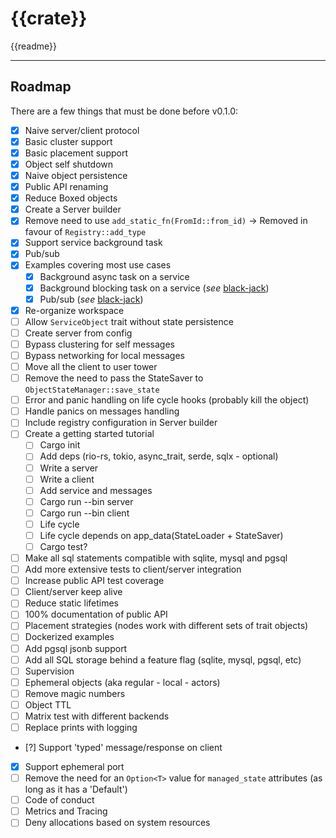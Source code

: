 # {{crate}}

{{readme}}

---

## Roadmap

There are a few things that must be done before v0.1.0:

- [x] Naive server/client protocol
- [x] Basic cluster support
- [x] Basic placement support
- [x] Object self shutdown
- [x] Naive object persistence
- [x] Public API renaming
- [x] Reduce Boxed objects
- [x] Create a Server builder
- [x] Remove need to use `add_static_fn(FromId::from_id)` -> Removed in favour of `Registry::add_type`
- [x] Support service background task
- [x] Pub/sub
- [x] Examples covering most use cases
  - [x] Background async task on a service
  - [x] Background blocking task on a service (_see_ [black-jack](./examples/black-jack))
  - [x] Pub/sub (_see_ [black-jack](./examples/black-jack))
- [x] Re-organize workspace
- [ ] Allow `ServiceObject` trait without state persistence
- [ ] Create server from config
- [ ] Bypass clustering for self messages
- [ ] Bypass networking for local messages
- [ ] Move all the client to user tower
- [ ] Remove the need to pass the StateSaver to `ObjectStateManager::save_state`
- [ ] Error and panic handling on life cycle hooks (probably kill the object)
- [ ] Handle panics on messages handling
- [ ] Include registry configuration in Server builder
- [ ] Create a getting started tutorial
  - [ ] Cargo init
  - [ ] Add deps (rio-rs, tokio, async_trait, serde, sqlx - optional)
  - [ ] Write a server
  - [ ] Write a client
  - [ ] Add service and messages
  - [ ] Cargo run --bin server
  - [ ] Cargo run --bin client
  - [ ] Life cycle
  - [ ] Life cycle depends on app_data(StateLoader + StateSaver)
  - [ ] Cargo test?
- [ ] Make all sql statements compatible with sqlite, mysql and pgsql
- [ ] Add more extensive tests to client/server integration
- [ ] Increase public API test coverage
- [ ] Client/server keep alive
- [ ] Reduce static lifetimes
- [ ] 100% documentation of public API
- [ ] Placement strategies (nodes work with different sets of trait objects)
- [ ] Dockerized examples
- [ ] Add pgsql jsonb support
- [ ] Add all SQL storage behind a feature flag (sqlite, mysql, pgsql, etc)
- [ ] Supervision
- [ ] Ephemeral objects (aka regular - local - actors)
- [ ] Remove magic numbers
- [ ] Object TTL
- [ ] Matrix test with different backends
- [ ] Replace prints with logging
- [?] Support 'typed' message/response on client
- [x] Support ephemeral port
- [ ] Remove the need for an `Option<T>` value for `managed_state` attributes (as long as it has a 'Default')
- [ ] Code of conduct
- [ ] Metrics and Tracing
- [ ] Deny allocations based on system resources
